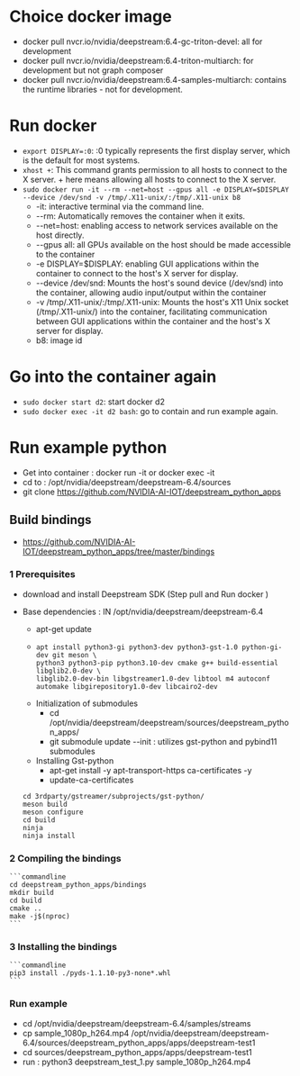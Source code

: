 # Choice docker image
+ docker pull nvcr.io/nvidia/deepstream:6.4-gc-triton-devel: all for development 
+ docker pull nvcr.io/nvidia/deepstream:6.4-triton-multiarch: for development but not graph composer
+ docker pull nvcr.io/nvidia/deepstream:6.4-samples-multiarch: contains the runtime libraries - not for development.

# Run docker 
+ ```export DISPLAY=:0```: :0 typically represents the first display server, which is the default for most systems.
+ ```xhost +```: This command grants permission to all hosts to connect to the X server. + here means allowing all hosts to connect to the X server.
+ ```sudo docker run -it --rm --net=host --gpus all -e DISPLAY=$DISPLAY --device /dev/snd -v /tmp/.X11-unix/:/tmp/.X11-unix b8```
  + -it: interactive terminal via the command line.
  + --rm: Automatically removes the container when it exits.
  + --net=host: enabling access to network services available on the host directly.
  + --gpus all: all GPUs available on the host should be made accessible to the container
  + -e DISPLAY=$DISPLAY: enabling GUI applications within the container to connect to the host's X server for display.
  + --device /dev/snd: Mounts the host's sound device (/dev/snd) into the container, allowing audio input/output within the container
  + -v /tmp/.X11-unix/:/tmp/.X11-unix:  Mounts the host's X11 Unix socket (/tmp/.X11-unix/) into the container, 
    facilitating communication between GUI applications within the container and the host's X server for display.
  + b8: image id 
# Go into the container again
+ ```sudo docker start d2```: start docker d2
+ ```sudo docker exec -it d2 bash```: go to contain and run example again.

# Run example python 
+ Get into container : docker run -it or docker exec -it 
+ cd to : /opt/nvidia/deepstream/deepstream-6.4/sources
+ git clone https://github.com/NVIDIA-AI-IOT/deepstream_python_apps
## Build bindings
+ https://github.com/NVIDIA-AI-IOT/deepstream_python_apps/tree/master/bindings
### 1 Prerequisites
  + download and install Deepstream SDK (Step pull and Run docker )
 
  + Base dependencies : IN /opt/nvidia/deepstream/deepstream-6.4
    + apt-get update 
    + ``` 
      apt install python3-gi python3-dev python3-gst-1.0 python-gi-dev git meson \
      python3 python3-pip python3.10-dev cmake g++ build-essential libglib2.0-dev \
      libglib2.0-dev-bin libgstreamer1.0-dev libtool m4 autoconf automake libgirepository1.0-dev libcairo2-dev
      ```
    + Initialization of submodules
      + cd /opt/nvidia/deepstream/deepstream/sources/deepstream_python_apps/ 
      + git submodule update --init : utilizes gst-python and pybind11 submodules
    + Installing Gst-python
      + apt-get install -y apt-transport-https ca-certificates -y
      + update-ca-certificates
      
    ```commandline
    cd 3rdparty/gstreamer/subprojects/gst-python/
    meson build
    meson configure
    cd build
    ninja
    ninja install
    ```
### 2 Compiling the bindings
    ```commandline
    cd deepstream_python_apps/bindings
    mkdir build
    cd build
    cmake ..
    make -j$(nproc)
    ```

### 3 Installing the bindings
    ```commandline
    pip3 install ./pyds-1.1.10-py3-none*.whl
    ```
### Run example 
+ cd /opt/nvidia/deepstream/deepstream-6.4/samples/streams
+ cp sample_1080p_h264.mp4 /opt/nvidia/deepstream/deepstream-6.4/sources/deepstream_python_apps/apps/deepstream-test1
+ cd sources/deepstream_python_apps/apps/deepstream-test1
+ run : python3 deepstream_test_1.py sample_1080p_h264.mp4 


